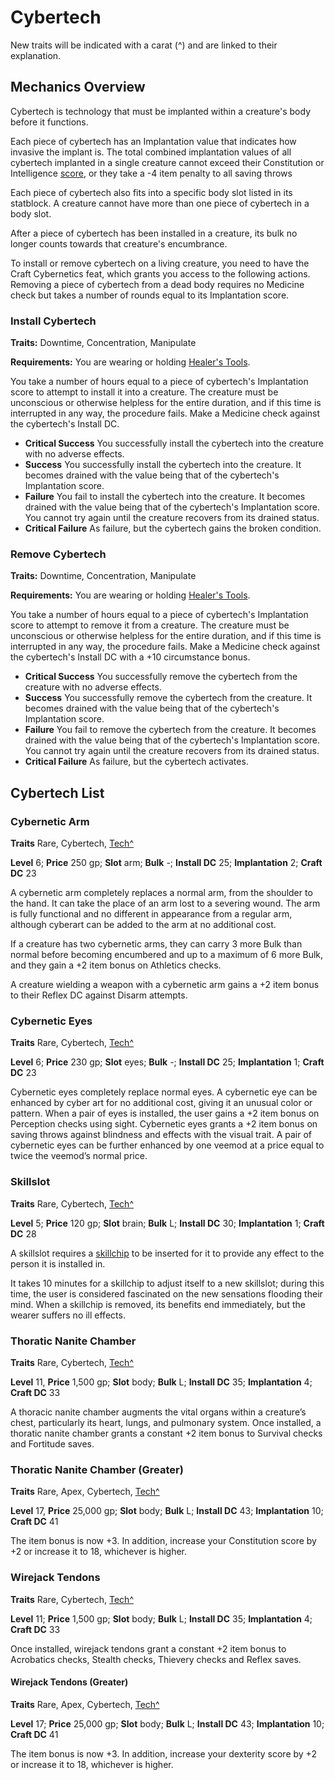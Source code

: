 # Cybertech

New traits will be indicated with a carat (^) and are linked to their explanation.

## Mechanics Overview

Cybertech is technology that must be implanted within a creature's body before it functions.

Each piece of cybertech has an Implantation value that indicates how invasive the implant is. The total combined implantation values of all cybertech implanted in a single creature cannot exceed their Constitution or Intelligence [score](https://2e.aonprd.com/Rules.aspx?ID=74), or they take a -4 item penalty to all saving throws

Each piece of cybertech also fits into a specific body slot listed in its statblock. A creature cannot have more than one piece of cybertech in a body slot.

After a piece of cybertech has been installed in a creature, its bulk no longer counts towards that creature's encumbrance.

To install or remove cybertech on a living creature, you need to have the Craft Cybernetics feat, which grants you access to the following actions. Removing a piece of cybertech from a dead body requires no Medicine check but takes a number of rounds equal to its Implantation score.

### Install Cybertech

**Traits:** Downtime, Concentration, Manipulate

**Requirements:** You are wearing or holding [Healer's Tools](https://2e.aonprd.com/Equipment.aspx?ID=25).

You take a number of hours equal to a piece of cybertech's Implantation score to attempt to install it into a creature. The creature must be unconscious or otherwise helpless for the entire duration, and if this time is interrupted in any way, the procedure fails. Make a Medicine check against the cybertech's Install DC.

* **Critical Success** You successfully install the cybertech into the creature with no adverse effects.
* **Success** You successfully install the cybertech into the creature. It becomes drained with the value being that of the cybertech's Implantation score.
* **Failure** You fail to install the cybertech into the creature. It becomes drained with the value being that of the cybertech's Implantation score. You cannot try again until the creature recovers from its drained status.
* **Critical Failure** As failure, but the cybertech gains the broken condition.

### Remove Cybertech

**Traits:** Downtime, Concentration, Manipulate

**Requirements:** You are wearing or holding [Healer's Tools](https://2e.aonprd.com/Equipment.aspx?ID=25).

You take a number of hours equal to a piece of cybertech's Implantation score to attempt to remove it from a creature. The creature must be unconscious or otherwise helpless for the entire duration, and if this time is interrupted in any way, the procedure fails. Make a Medicine check against the cybertech's Install DC with a +10 circumstance bonus.

* **Critical Success** You successfully remove the cybertech from the creature with no adverse effects.
* **Success** You successfully remove the cybertech from the creature. It becomes drained with the value being that of the cybertech's Implantation score.
* **Failure** You fail to remove the cybertech from the creature. It becomes drained with the value being that of the cybertech's Implantation score. You cannot try again until the creature recovers from its drained status.
* **Critical Failure** As failure, but the cybertech activates.

## Cybertech List

### Cybernetic Arm

**Traits** Rare, Cybertech, [Tech^](/Traits/README.md#tech)

**Level** 6; **Price** 250 gp; **Slot** arm; **Bulk** -; **Install DC** 25; **Implantation** 2; **Craft DC** 23

A cybernetic arm completely replaces a normal arm, from the shoulder to the hand. It can take the place of an arm lost to a severing wound. The arm is fully functional and no different in appearance from a regular arm, although cyberart can be added to the arm at no additional cost.

If a creature has two cybernetic arms, they can carry 3 more Bulk than normal before becoming encumbered and up to a maximum of 6 more Bulk, and they gain a +2 item bonus on Athletics checks.

A creature wielding a weapon with a cybernetic arm gains a +2 item bonus to their Reflex DC against Disarm attempts.

### Cybernetic Eyes

**Traits** Rare, Cybertech, [Tech^](/Traits/README.md#tech)

**Level** 6; **Price** 230 gp; **Slot** eyes; **Bulk** -; **Install DC** 25; **Implantation** 1; **Craft DC** 23

Cybernetic eyes completely replace normal eyes. A cybernetic eye can be enhanced by cyber art for no additional cost, giving it an unusual color or pattern. When a pair of eyes is installed, the user gains a +2 item bonus on Perception checks using sight. Cybernetic eyes grants a +2 item bonus on saving throws against blindness and effects with the visual trait. A pair of cybernetic eyes can be further enhanced by one veemod at a price equal to twice the veemod’s normal price.

### Skillslot

**Traits** Rare, Cybertech, [Tech^](/Traits/README.md#tech)

**Level** 5; **Price** 120 gp; **Slot** brain; **Bulk** L; **Install DC** 30; **Implantation** 1; **Craft DC** 28

A skillslot requires a [skillchip](../Gear/README.md#skillchip) to be inserted for it to provide any effect to the person it is installed in.

It takes 10 minutes for a skillchip to adjust itself to a new skillslot; during this time, the user is considered fascinated on the new sensations flooding their mind. When a skillchip is removed, its benefits end immediately, but the wearer suffers no ill effects.

### Thoratic Nanite Chamber

**Traits** Rare, Cybertech, [Tech^](/Traits/README.md#tech)

**Level** 11, **Price** 1,500 gp; **Slot** body; **Bulk** L; **Install DC** 35; **Implantation** 4; **Craft DC** 33

A thoracic nanite chamber augments the vital organs within a creature’s chest, particularly its heart, lungs, and pulmonary system. Once installed, a thoratic nanite chamber grants a constant +2 item bonus to Survival checks and Fortitude saves.

### Thoratic Nanite Chamber (Greater)

**Traits** Rare, Apex, Cybertech, [Tech^](/Traits/README.md#tech)

**Level** 17, **Price** 25,000 gp; **Slot** body; **Bulk** L; **Install DC** 43; **Implantation** 10; **Craft DC** 41

The item bonus is now +3. In addition, increase your Constitution score by +2 or increase it to 18, whichever is higher.

### Wirejack Tendons

**Traits** Rare, Cybertech, [Tech^](/Traits/README.md#tech)

**Level** 11; **Price** 1,500 gp; **Slot** body; **Bulk** L; **Install DC** 35; **Implantation** 4; **Craft DC** 33

Once installed, wirejack tendons grant a constant +2 item bonus to Acrobatics checks, Stealth checks, Thievery checks and Reflex saves.

#### Wirejack Tendons (Greater)

**Traits** Rare, Apex, Cybertech, [Tech^](/Traits/README.md#tech)

**Level** 17; **Price** 25,000 gp; **Slot** body; **Bulk** L; **Install DC** 43; **Implantation** 10; **Craft DC** 41

The item bonus is now +3. In addition, increase your dexterity score by +2 or increase it to 18, whichever is higher.
